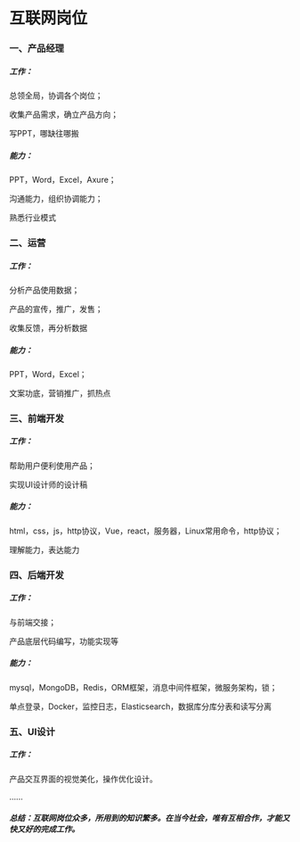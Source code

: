 # 互联网岗位

### 一、产品经理

##### 工作：

总领全局，协调各个岗位；

收集产品需求，确立产品方向；

写PPT，哪缺往哪搬

##### 能力：

PPT，Word，Excel，Axure；

沟通能力，组织协调能力；

熟悉行业模式

### 二、运营

##### 工作：

分析产品使用数据；

产品的宣传，推广，发售；

收集反馈，再分析数据

##### 能力：

PPT，Word，Excel；

文案功底，营销推广，抓热点

### 三、前端开发

##### 工作：

帮助用户便利使用产品；

实现UI设计师的设计稿

##### 能力：

html，css，js，http协议，Vue，react，服务器，Linux常用命令，http协议；

理解能力，表达能力

### 四、后端开发

##### 工作：

与前端交接；

产品底层代码编写，功能实现等

##### 能力：

mysql，MongoDB，Redis，ORM框架，消息中间件框架，微服务架构，锁；

单点登录，Docker，监控日志，Elasticsearch，数据库分库分表和读写分离

### 五、UI设计

##### 工作：

产品交互界面的视觉美化，操作优化设计。

......

##### 总结：互联网岗位众多，所用到的知识繁多。在当今社会，唯有互相合作，才能又快又好的完成工作。
